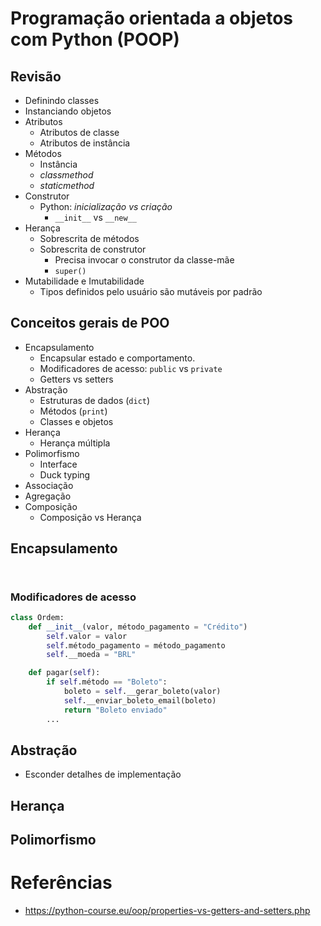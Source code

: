 # Programação orientada a objetos com Python (POOP)


## Revisão
* Definindo classes
* Instanciando objetos
* Atributos
  * Atributos de classe
  * Atributos de instância
* Métodos
  * Instância
  * *classmethod*
  * *staticmethod*
* Construtor
  * Python: *inicialização vs criação*
    * `__init__` vs `__new__`
* Herança
  * Sobrescrita de métodos
  * Sobrescrita de construtor
    * Precisa invocar o construtor da classe-mãe
    * `super()`
* Mutabilidade e Imutabilidade
  * Tipos definidos pelo usuário são mutáveis por padrão

## Conceitos gerais de POO
* Encapsulamento
  * Encapsular estado e comportamento.
  * Modificadores de acesso: `public` vs `private`
  * Getters vs setters
* Abstração
  * Estruturas de dados (`dict`)
  * Métodos (`print`)
  * Classes e objetos
* Herança
  * Herança múltipla
* Polimorfismo
  * Interface
  * Duck typing
* Associação
* Agregação
* Composição
  * Composição vs Herança

## Encapsulamento

```python
```

```python
```

### Modificadores de acesso

```python
class Ordem:
    def __init__(valor, método_pagamento = "Crédito")
        self.valor = valor
        self.método_pagamento = método_pagamento
        self.__moeda = "BRL"

    def pagar(self):
        if self.método == "Boleto":
            boleto = self.__gerar_boleto(valor)
            self.__enviar_boleto_email(boleto)
            return "Boleto enviado"
        ...
```

## Abstração
* Esconder detalhes de implementação

## Herança

## Polimorfismo

# Referências
* https://python-course.eu/oop/properties-vs-getters-and-setters.php
